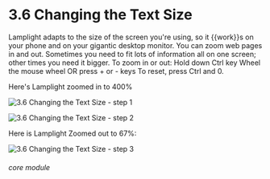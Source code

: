 # 3.6 Changing the Text Size


Lamplight adapts to the size of the screen you&#039;re using, so it {{work}}s on your phone and on your gigantic desktop monitor.
You can zoom web pages in and out. Sometimes you need to fit lots of information all on one screen; other times you need it bigger.
To zoom in or out:
Hold down Ctrl key
Wheel the mouse wheel OR press + or - keys
To reset, press Ctrl and 0.

Here&#039;s Lamplight zoomed in to 400%

![3.6 Changing the Text Size - step 1](3.6_Changing_the_Text_Size_im_1.png)

![3.6 Changing the Text Size - step 2](3.6_Changing_the_Text_Size_im_2.png)

Here is Lamplight Zoomed out to 67%:

![3.6 Changing the Text Size - step 3](3.6_Changing_the_Text_Size_im_3.png)


###### core module